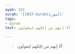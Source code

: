 ```yaml
---
ayah: 151
surah: '[[037-Surah|سورة]]'
tags:
- quran
text: ألا إنهم من إفكهم ليقولون

---
```

> ألا إنهم من إفكهم ليقولون
